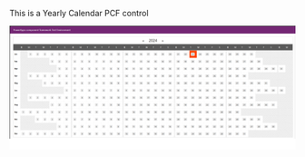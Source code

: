 This is a Yearly Calendar PCF control


![Yearly Calendar Preview](https://github.com/thalluripk/pcf/blob/39ca68fca17cd06b2aa23428ee78342928f9bb44/CalendarPreview.png)